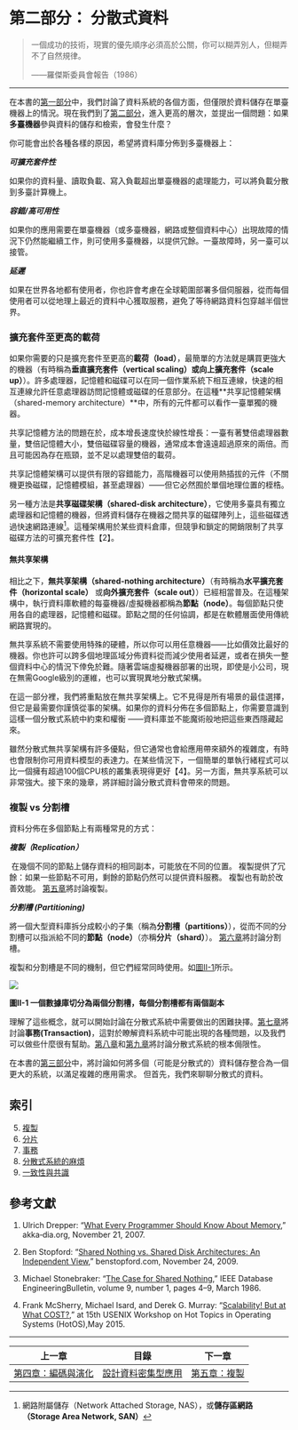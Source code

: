 # 第二部分： 分散式資料 

> 一個成功的技術，現實的優先順序必須高於公關，你可以糊弄別人，但糊弄不了自然規律。
>
> ——羅傑斯委員會報告（1986）
>

-------

在本書的[第一部分](part-i.md)中，我們討論了資料系統的各個方面，但僅限於資料儲存在單臺機器上的情況。現在我們到了[第二部分](part-ii.md)，進入更高的層次，並提出一個問題：如果**多臺機器**參與資料的儲存和檢索，會發生什麼？

你可能會出於各種各樣的原因，希望將資料庫分佈到多臺機器上：

***可擴充套件性***

如果你的資料量、讀取負載、寫入負載超出單臺機器的處理能力，可以將負載分散到多臺計算機上。

***容錯/高可用性***

如果你的應用需要在單臺機器（或多臺機器，網路或整個資料中心）出現故障的情況下仍然能繼續工作，則可使用多臺機器，以提供冗餘。一臺故障時，另一臺可以接管。

***延遲***

如果在世界各地都有使用者，你也許會考慮在全球範圍部署多個伺服器，從而每個使用者可以從地理上最近的資料中心獲取服務，避免了等待網路資料包穿越半個世界。

### 擴充套件至更高的載荷

如果你需要的只是擴充套件至更高的**載荷（load）**，最簡單的方法就是購買更強大的機器（有時稱為**垂直擴充套件（vertical scaling）**或**向上擴充套件（scale up）**）。許多處理器，記憶體和磁碟可以在同一個作業系統下相互連線，快速的相互連線允許任意處理器訪問記憶體或磁碟的任意部分。在這種**共享記憶體架構（shared-memory architecture）**中，所有的元件都可以看作一臺單獨的機器。

[^i]: 在大型機中，儘管任意處理器都可以訪問記憶體的任意部分，但總有一些記憶體區域與一些處理器更接近（稱為**非均勻記憶體訪問（nonuniform memory access, NUMA）**【1】）。 為了有效利用這種架構特性，需要對處理進行細分，以便每個處理器主要訪問臨近的記憶體，這意味著即使表面上看起來只有一臺機器在執行，**分割槽（partitioning）**仍然是必要的。

共享記憶體方法的問題在於，成本增長速度快於線性增長：一臺有著雙倍處理器數量，雙倍記憶體大小，雙倍磁碟容量的機器，通常成本會遠遠超過原來的兩倍。而且可能因為存在瓶頸，並不足以處理雙倍的載荷。

共享記憶體架構可以提供有限的容錯能力，高階機器可以使用熱插拔的元件（不關機更換磁碟，記憶體模組，甚至處理器）——但它必然囿於單個地理位置的桎梏。

另一種方法是**共享磁碟架構（shared-disk architecture）**，它使用多臺具有獨立處理器和記憶體的機器，但將資料儲存在機器之間共享的磁碟陣列上，這些磁碟透過快速網路連線[^ii]。這種架構用於某些資料倉庫，但競爭和鎖定的開銷限制了共享磁碟方法的可擴充套件性【2】。

[^ii]: 網路附屬儲存（Network Attached Storage, NAS），或**儲存區網路（Storage Area Network, SAN）**

#### 無共享架構

相比之下，**無共享架構（shared-nothing architecture）**（有時稱為**水平擴充套件（horizontal scale）** 或**向外擴充套件（scale out）**）已經相當普及。在這種架構中，執行資料庫軟體的每臺機器/虛擬機器都稱為**節點（node）**。每個節點只使用各自的處理器，記憶體和磁碟。節點之間的任何協調，都是在軟體層面使用傳統網路實現的。

無共享系統不需要使用特殊的硬體，所以你可以用任意機器——比如價效比最好的機器。你也許可以跨多個地理區域分佈資料從而減少使用者延遲，或者在損失一整個資料中心的情況下倖免於難。隨著雲端虛擬機器部署的出現，即使是小公司，現在無需Google級別的運維，也可以實現異地分散式架構。

在這一部分裡，我們將重點放在無共享架構上。它不見得是所有場景的最佳選擇，但它是最需要你謹慎從事的架構。如果你的資料分佈在多個節點上，你需要意識到這樣一個分散式系統中約束和權衡 ——資料庫並不能魔術般地把這些東西隱藏起來。

雖然分散式無共享架構有許多優點，但它通常也會給應用帶來額外的複雜度，有時也會限制你可用資料模型的表達力。在某些情況下，一個簡單的單執行緒程式可以比一個擁有超過100個CPU核的叢集表現得更好【4】。另一方面，無共享系統可以非常強大。接下來的幾章，將詳細討論分散式資料會帶來的問題。

### 複製 vs 分割槽

資料分佈在多個節點上有兩種常見的方式：

***複製（Replication）***

​	在幾個不同的節點上儲存資料的相同副本，可能放在不同的位置。 複製提供了冗餘：如果一些節點不可用，剩餘的節點仍然可以提供資料服務。 複製也有助於改善效能。 [第五章](ch5.md)將討論複製。

***分割槽 (Partitioning)***

​	將一個大型資料庫拆分成較小的子集（稱為**分割槽（partitions）**），從而不同的分割槽可以指派給不同的**節點（node）**（亦稱**分片（shard）**）。 [第六章](ch6.md)將討論分割槽。

複製和分割槽是不同的機制，但它們經常同時使用。如[圖II-1](img/figii-1.png)所示。

![](img/figii-1.png)

**圖II-1 一個數據庫切分為兩個分割槽，每個分割槽都有兩個副本**

理解了這些概念，就可以開始討論在分散式系統中需要做出的困難抉擇。[第七章](ch7.md)將討論**事務(Transaction)**，這對於瞭解資料系統中可能出現的各種問題，以及我們可以做些什麼很有幫助。[第八章](ch8.md)和[第九章](ch9.md)將討論分散式系統的根本侷限性。

在本書的[第三部分](part-iii.md)中，將討論如何將多個（可能是分散式的）資料儲存整合為一個更大的系統，以滿足複雜的應用需求。 但首先，我們來聊聊分散式的資料。



## 索引

5. [複製](ch5.md)
6. [分片](ch6.md) 
7. [事務](ch7.md) 
8. [分散式系統的麻煩](ch8.md) 
9. [一致性與共識](ch9.md) 





## 參考文獻

1.  Ulrich Drepper: “[What Every Programmer Should Know About Memory](https://people.freebsd.org/~lstewart/articles/cpumemory.pdf),” akka‐dia.org, November 21, 2007.

2. Ben Stopford: “[Shared Nothing vs. Shared Disk Architectures: An Independent View](http://www.benstopford.com/2009/11/24/understanding-the-shared-nothing-architecture/),” benstopford.com, November 24, 2009.


3. Michael Stonebraker: “[The Case for Shared Nothing](http://db.cs.berkeley.edu/papers/hpts85-nothing.pdf),” IEEE Database EngineeringBulletin, volume 9, number 1, pages 4–9, March 1986.
4. Frank McSherry, Michael Isard, and Derek G. Murray: “[Scalability! But at What COST?](http://www.frankmcsherry.org/assets/COST.pdf),” at 15th USENIX Workshop on Hot Topics in Operating Systems (HotOS),May 2015.

------

| 上一章                       | 目錄                            | 下一章                 |
| ---------------------------- | ------------------------------- | ---------------------- |
| [第四章：編碼與演化](ch4.md) | [設計資料密集型應用](README.md) | [第五章：複製](ch5.md) |